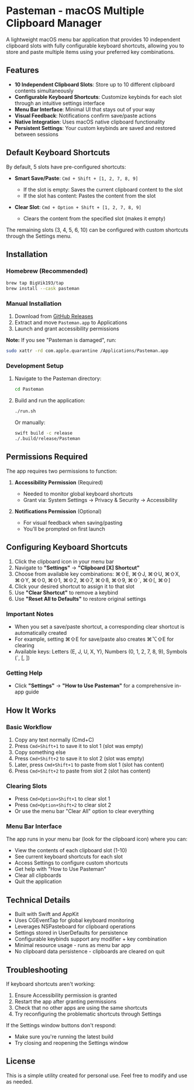# Pasteman - macOS Multiple Clipboard Manager

A lightweight macOS menu bar application that provides 10 independent clipboard slots with fully configurable keyboard shortcuts, allowing you to store and paste multiple items using your preferred key combinations.

## Features

- **10 Independent Clipboard Slots**: Store up to 10 different clipboard contents simultaneously
- **Configurable Keyboard Shortcuts**: Customize keybinds for each slot through an intuitive settings interface
- **Menu Bar Interface**: Minimal UI that stays out of your way
- **Visual Feedback**: Notifications confirm save/paste actions
- **Native Integration**: Uses macOS native clipboard functionality
- **Persistent Settings**: Your custom keybinds are saved and restored between sessions

## Default Keyboard Shortcuts

By default, 5 slots have pre-configured shortcuts:

- **Smart Save/Paste**: `Cmd + Shift + [1, 2, 7, 8, 9]`
  - If the slot is empty: Saves the current clipboard content to the slot
  - If the slot has content: Pastes the content from the slot

- **Clear Slot**: `Cmd + Option + Shift + [1, 2, 7, 8, 9]`
  - Clears the content from the specified slot (makes it empty)

The remaining slots (3, 4, 5, 6, 10) can be configured with custom shortcuts through the Settings menu.

## Installation

### Homebrew (Recommended)
```bash
brew tap BigVik193/tap
brew install --cask pasteman
```

### Manual Installation
1. Download from [GitHub Releases](https://github.com/BigVik193/pasteman/releases)
2. Extract and move `Pasteman.app` to Applications
3. Launch and grant accessibility permissions

**Note:** If you see "Pasteman is damaged", run:
```bash
sudo xattr -rd com.apple.quarantine /Applications/Pasteman.app
```

### Development Setup
1. Navigate to the Pasteman directory:
   ```bash
   cd Pasteman
   ```

2. Build and run the application:
   ```bash
   ./run.sh
   ```

   Or manually:
   ```bash
   swift build -c release
   ./.build/release/Pasteman
   ```

## Permissions Required

The app requires two permissions to function:

1. **Accessibility Permission** (Required)
   - Needed to monitor global keyboard shortcuts
   - Grant via: System Settings → Privacy & Security → Accessibility
   
2. **Notifications Permission** (Optional)
   - For visual feedback when saving/pasting
   - You'll be prompted on first launch

## Configuring Keyboard Shortcuts

1. Click the clipboard icon in your menu bar
2. Navigate to **"Settings"** → **"Clipboard [X] Shortcut"** 
3. Choose from available key combinations: ⌘⇧E, ⌘⇧J, ⌘⇧U, ⌘⇧X, ⌘⇧Y, ⌘⇧0, ⌘⇧1, ⌘⇧2, ⌘⇧7, ⌘⇧8, ⌘⇧9, ⌘⇧`, ⌘⇧[, ⌘⇧]
4. Click your desired shortcut to assign it to that slot
5. Use **"Clear Shortcut"** to remove a keybind
6. Use **"Reset All to Defaults"** to restore original settings

### Important Notes
- When you set a save/paste shortcut, a corresponding clear shortcut is automatically created
- For example, setting ⌘⇧E for save/paste also creates ⌘⌥⇧E for clearing
- Available keys: Letters (E, J, U, X, Y), Numbers (0, 1, 2, 7, 8, 9), Symbols (`, [, ])

### Getting Help
- Click **"Settings"** → **"How to Use Pasteman"** for a comprehensive in-app guide

## How It Works

### Basic Workflow
1. Copy any text normally (Cmd+C)
2. Press `Cmd+Shift+1` to save it to slot 1 (slot was empty)
3. Copy something else  
4. Press `Cmd+Shift+2` to save it to slot 2 (slot was empty)
5. Later, press `Cmd+Shift+1` to paste from slot 1 (slot has content)
6. Press `Cmd+Shift+2` to paste from slot 2 (slot has content)

### Clearing Slots
- Press `Cmd+Option+Shift+1` to clear slot 1
- Press `Cmd+Option+Shift+2` to clear slot 2
- Or use the menu bar "Clear All" option to clear everything

### Menu Bar Interface
The app runs in your menu bar (look for the clipboard icon) where you can:
- View the contents of each clipboard slot (1-10)
- See current keyboard shortcuts for each slot
- Access Settings to configure custom shortcuts
- Get help with "How to Use Pasteman"
- Clear all clipboards
- Quit the application

## Technical Details

- Built with Swift and AppKit
- Uses CGEventTap for global keyboard monitoring
- Leverages NSPasteboard for clipboard operations
- Settings stored in UserDefaults for persistence
- Configurable keybinds support any modifier + key combination
- Minimal resource usage - runs as menu bar app
- No clipboard data persistence - clipboards are cleared on quit

## Troubleshooting

If keyboard shortcuts aren't working:
1. Ensure Accessibility permission is granted
2. Restart the app after granting permissions
3. Check that no other apps are using the same shortcuts
4. Try reconfiguring the problematic shortcuts through Settings

If the Settings window buttons don't respond:
- Make sure you're running the latest build
- Try closing and reopening the Settings window

## License

This is a simple utility created for personal use. Feel free to modify and use as needed.